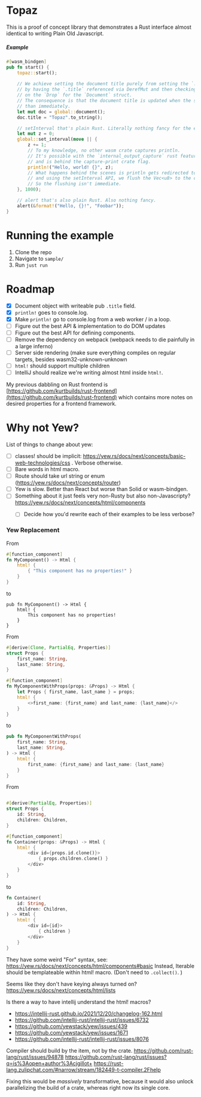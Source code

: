 # Topaz

This is a proof of concept library that demonstrates a Rust interface almost identical to 
writing Plain Old Javascript.

##### Example 
```rust
#[wasm_bindgen]
pub fn start() {
    topaz::start();
    
    // We achieve setting the document title purely from setting the `.title` field
    // by having the `.title` referenced via DerefMut and then checking for changes
    // on the `Drop` for the `Document` struct.
    // The consequence is that the document title is updated when the struct drops, rather
    // than immediately. 
    let mut doc = global::document();
    doc.title = "Topaz".to_string();

    // setInterval that's plain Rust. Literally nothing fancy for the end user here.
    let mut z = 0;
    global::set_interval(move || {
        z += 1;
        // To my knowledge, no other wasm crate captures println.
        // It's possible with the `internal_output_capture` rust feature, so it requires the nightly compiler
        // and is behind the capture-print crate flag.
        println!("Hello, world! {}", z);
        // What happens behind the scenes is println gets redirected to a Vec<u8>
        // and using the setInterval API, we flush the Vec<u8> to the console.
        // So the flushing isn't immediate.
    }, 1000);

    // alert that's also plain Rust. Also nothing fancy.
    alert(&format!("Hello, {}!", "Foobar"));
}
```

# Running the example

1. Clone the repo
2. Navigate to `sample/`
3. Run `just run`

# Roadmap

- [x] Document object with writeable pub `.title` field.
- [x] `println!` goes to console.log.
- [x] Make `println!` go to console.log from a web worker / in a loop.
- [ ] Figure out the best API & implementation to do DOM updates
- [ ] Figure out the best API for defining components.
- [ ] Remove the dependency on webpack (webpack needs to die painfully in a large inferno)
- [ ] Server side rendering (make sure everything compiles on regular targets, besides wasm32-unknown-unknown
- [ ] `html!` should support multiple children
- [ ] IntelliJ should realize we're writing almost html inside `html!`.

My previous dabbling on Rust frontend is 
[https://github.com/kurtbuilds/rust-frontend](https://github.com/kurtbuilds/rust-frontend)
which contains more notes on desired properties for a frontend framework.


# Why not Yew?

List of things to change about yew:
- [ ] classes! should be implicit: https://yew.rs/docs/next/concepts/basic-web-technologies/css . Verbose otherwise.
- [ ] Bare words in html macro.
- [ ] Route should take url string or enum (https://yew.rs/docs/next/concepts/router)
- [ ] Yew is slow. Better than React but worse than Solid or wasm-bindgen.
- [ ] Something about it just feels very non-Rusty but also non-Javascripty? https://yew.rs/docs/next/concepts/html/components
    - [ ] Decide how you'd rewrite each of their examples to be less verbose?



### Yew Replacement

From

```rust
#[function_component]
fn MyComponent() -> Html {
    html! {
        { "This component has no properties!" }
    }
}
```

to 

```
pub fn MyComponent() -> Html {
    html! {
        This component has no properties!
    }
}
```

From

```rust
#[derive(Clone, PartialEq, Properties)]
struct Props {
    first_name: String,
    last_name: String,
}

#[function_component]
fn MyComponentWithProps(props: &Props) -> Html {
    let Props { first_name, last_name } = props;
    html! {
        <>first_name: {first_name} and last_name: {last_name}</>
    }
}
```

to

```rust
pub fn MyComponentWithProps(
    first_name: String,
    last_name: String,
) -> Html {
    html! {
        first_name: {first_name} and last_name: {last_name}
    }
}
```

From

```rust

#[derive(PartialEq, Properties)]
struct Props {
    id: String,
    children: Children,
}

#[function_component]
fn Container(props: &Props) -> Html {
    html! {
        <div id={props.id.clone()}>
            { props.children.clone() }
        </div>
    }
}
```

to

```rust
fn Container(
    id: String,
    children: Children,
) -> Html {
    html! {
        <div id={id}>
            { children }
        </div>
    }
}
```

They have some weird "For" syntax, see: https://yew.rs/docs/next/concepts/html/components#basic
Instead, Iterable<Html> should be templateable within html! macro. (Don't need to `.collect()`. )

Seems like they don't have keying always turned on? https://yew.rs/docs/next/concepts/html/lists

Is there a way to have intellij understand the html! macros?
- https://intellij-rust.github.io/2021/12/20/changelog-162.html
- https://github.com/intellij-rust/intellij-rust/issues/6732
- https://github.com/yewstack/yew/issues/439
- https://github.com/yewstack/yew/issues/1671
- https://github.com/intellij-rust/intellij-rust/issues/8076


Compiler should build by the item, not by the crate.
https://github.com/rust-lang/rust/issues/94878
https://github.com/rust-lang/rust/issues?q=is%3Aopen+author%3Acjgillot+
https://rust-lang.zulipchat.com/#narrow/stream/182449-t-compiler.2Fhelp

Fixing this would be *massively* transformative, because it would also unlock parallelizing the build of a crate, whereas right now its single core.
